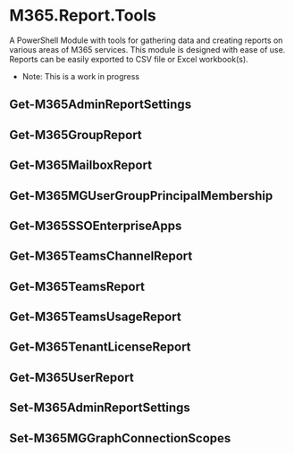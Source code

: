 # M365.Report.Tools
A PowerShell Module with tools for gathering data and creating reports on various areas of M365 services. This module is designed with ease of use. Reports can be easily exported to CSV file or Excel workbook(s).
* Note: This is a work in progress

## Get-M365AdminReportSettings
## Get-M365GroupReport
## Get-M365MailboxReport
## Get-M365MGUserGroupPrincipalMembership
## Get-M365SSOEnterpriseApps
## Get-M365TeamsChannelReport
## Get-M365TeamsReport
## Get-M365TeamsUsageReport
## Get-M365TenantLicenseReport
## Get-M365UserReport
## Set-M365AdminReportSettings
## Set-M365MGGraphConnectionScopes
